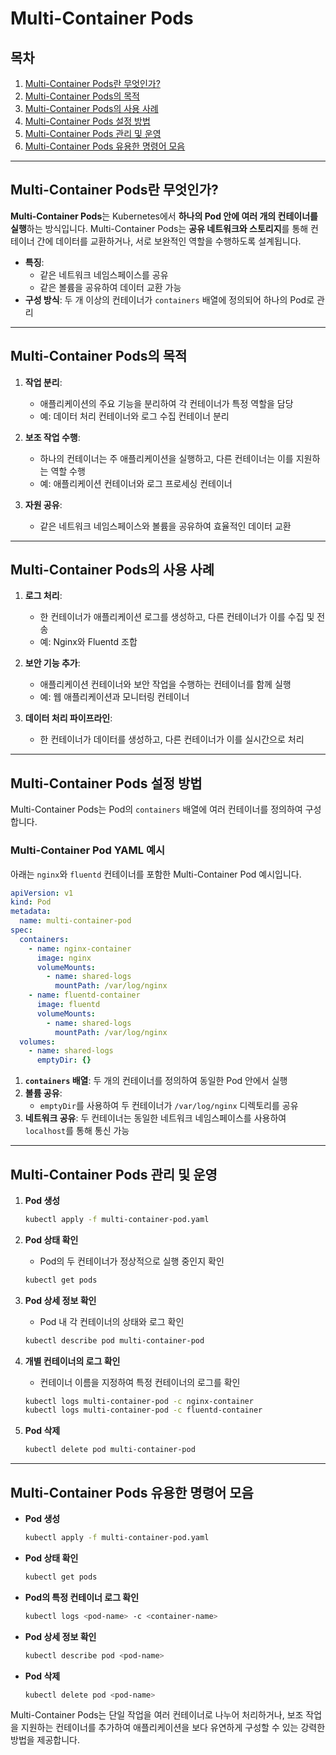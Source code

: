 # Multi-Container Pods

## 목차
1. [Multi-Container Pods란 무엇인가?](#Multi-Container-Pods란-무엇인가)
2. [Multi-Container Pods의 목적](#Multi-Container-Pods의-목적)
3. [Multi-Container Pods의 사용 사례](#Multi-Container-Pods의-사용-사례)
4. [Multi-Container Pods 설정 방법](#Multi-Container-Pods-설정-방법)
5. [Multi-Container Pods 관리 및 운영](#Multi-Container-Pods-관리-및-운영)
6. [Multi-Container Pods 유용한 명령어 모음](#Multi-Container-Pods-유용한-명령어-모음)

---

## Multi-Container Pods란 무엇인가?

**Multi-Container Pods**는 Kubernetes에서 **하나의 Pod 안에 여러 개의 컨테이너를 실행**하는 방식입니다. Multi-Container Pods는 **공유 네트워크와 스토리지**를 통해 컨테이너 간에 데이터를 교환하거나, 서로 보완적인 역할을 수행하도록 설계됩니다.

- **특징**:
  - 같은 네트워크 네임스페이스를 공유
  - 같은 볼륨을 공유하여 데이터 교환 가능
- **구성 방식**: 두 개 이상의 컨테이너가 `containers` 배열에 정의되어 하나의 Pod로 관리

---

## Multi-Container Pods의 목적

1. **작업 분리**:
   - 애플리케이션의 주요 기능을 분리하여 각 컨테이너가 특정 역할을 담당
   - 예: 데이터 처리 컨테이너와 로그 수집 컨테이너 분리

2. **보조 작업 수행**:
   - 하나의 컨테이너는 주 애플리케이션을 실행하고, 다른 컨테이너는 이를 지원하는 역할 수행
   - 예: 애플리케이션 컨테이너와 로그 프로세싱 컨테이너

3. **자원 공유**:
   - 같은 네트워크 네임스페이스와 볼륨을 공유하여 효율적인 데이터 교환

---

## Multi-Container Pods의 사용 사례

1. **로그 처리**:
   - 한 컨테이너가 애플리케이션 로그를 생성하고, 다른 컨테이너가 이를 수집 및 전송
   - 예: Nginx와 Fluentd 조합

2. **보안 기능 추가**:
   - 애플리케이션 컨테이너와 보안 작업을 수행하는 컨테이너를 함께 실행
   - 예: 웹 애플리케이션과 모니터링 컨테이너

3. **데이터 처리 파이프라인**:
   - 한 컨테이너가 데이터를 생성하고, 다른 컨테이너가 이를 실시간으로 처리

---

## Multi-Container Pods 설정 방법

Multi-Container Pods는 Pod의 `containers` 배열에 여러 컨테이너를 정의하여 구성합니다.

### Multi-Container Pod YAML 예시

아래는 `nginx`와 `fluentd` 컨테이너를 포함한 Multi-Container Pod 예시입니다.

```yaml
apiVersion: v1
kind: Pod
metadata:
  name: multi-container-pod
spec:
  containers:
    - name: nginx-container
      image: nginx
      volumeMounts:
        - name: shared-logs
          mountPath: /var/log/nginx
    - name: fluentd-container
      image: fluentd
      volumeMounts:
        - name: shared-logs
          mountPath: /var/log/nginx
  volumes:
    - name: shared-logs
      emptyDir: {}
```

1. **`containers` 배열**: 두 개의 컨테이너를 정의하여 동일한 Pod 안에서 실행
2. **볼륨 공유**:
   - `emptyDir`를 사용하여 두 컨테이너가 `/var/log/nginx` 디렉토리를 공유
3. **네트워크 공유**: 두 컨테이너는 동일한 네트워크 네임스페이스를 사용하여 `localhost`를 통해 통신 가능

---

## Multi-Container Pods 관리 및 운영

1. **Pod 생성**
   ```bash
   kubectl apply -f multi-container-pod.yaml
   ```

2. **Pod 상태 확인**
   - Pod의 두 컨테이너가 정상적으로 실행 중인지 확인
   ```bash
   kubectl get pods
   ```

3. **Pod 상세 정보 확인**
   - Pod 내 각 컨테이너의 상태와 로그 확인
   ```bash
   kubectl describe pod multi-container-pod
   ```

4. **개별 컨테이너의 로그 확인**
   - 컨테이너 이름을 지정하여 특정 컨테이너의 로그를 확인
   ```bash
   kubectl logs multi-container-pod -c nginx-container
   kubectl logs multi-container-pod -c fluentd-container
   ```

5. **Pod 삭제**
   ```bash
   kubectl delete pod multi-container-pod
   ```

---

## Multi-Container Pods 유용한 명령어 모음

- **Pod 생성**
  ```bash
  kubectl apply -f multi-container-pod.yaml
  ```

- **Pod 상태 확인**
  ```bash
  kubectl get pods
  ```

- **Pod의 특정 컨테이너 로그 확인**
  ```bash
  kubectl logs <pod-name> -c <container-name>
  ```

- **Pod 상세 정보 확인**
  ```bash
  kubectl describe pod <pod-name>
  ```

- **Pod 삭제**
  ```bash
  kubectl delete pod <pod-name>
  ```

Multi-Container Pods는 단일 작업을 여러 컨테이너로 나누어 처리하거나, 보조 작업을 지원하는 컨테이너를 추가하여 애플리케이션을 보다 유연하게 구성할 수 있는 강력한 방법을 제공합니다.
